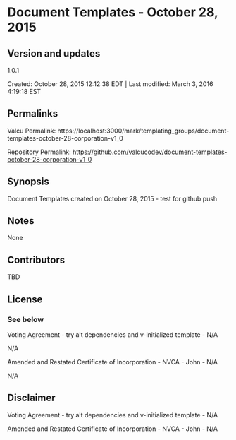 

# Document Templates - October 28, 2015

## Version and updates

1.0.1

Created: October 28, 2015 12:12:38 EDT | Last modified: March 3, 2016  4:19:18 EST

## Permalinks

Valcu Permalink: https://localhost:3000/mark/templating_groups/document-templates-october-28-corporation-v1_0

Repository Permalink: https://github.com/valcucodev/document-templates-october-28-corporation-v1_0

## Synopsis

Document Templates created on October 28, 2015 - test for github push

## Notes

None

## Contributors

TBD

## License

### See below


  Voting Agreement - try alt dependencies and v-initialized template - N/A

  N/A

  Amended and Restated Certificate of Incorporation - NVCA - John - N/A

  N/A


## Disclaimer


  Voting Agreement - try alt dependencies and v-initialized template - N/A

  Amended and Restated Certificate of Incorporation - NVCA - John - N/A
